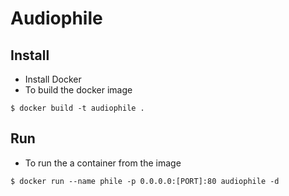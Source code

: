 # Audiophile

## Install
  * Install Docker
  * To build the docker image
  ```
  $ docker build -t audiophile .
  ```
## Run
  * To run the a container from the image
  ```
  $ docker run --name phile -p 0.0.0.0:[PORT]:80 audiophile -d
  ```
